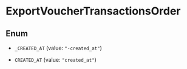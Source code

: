 

# ExportVoucherTransactionsOrder

## Enum


* `_CREATED_AT` (value: `"-created_at"`)

* `CREATED_AT` (value: `"created_at"`)



